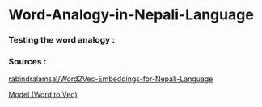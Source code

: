# Word-Analogy-in-Nepali-Language

### Testing the word analogy : 







### Sources : 
[rabindralamsal/Word2Vec-Embeddings-for-Nepali-Language](https://github.com/rabindralamsal/Word2Vec-Embeddings-for-Nepali-Language)

[Model (Word to Vec)](https://ieee-dataport.org/open-access/300-dimensional-word-embeddings-nepali-language)
